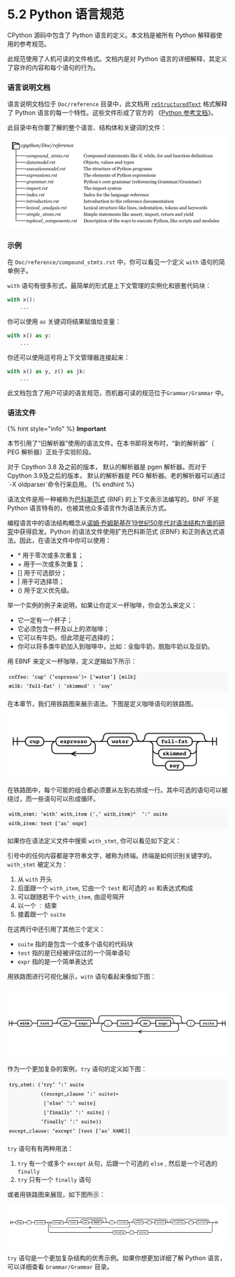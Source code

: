 # 5.2 Python 语言规范

CPython 源码中包含了 Python 语言的定义。本文档是被所有 Python 解释器使用的参考规范。

此规范使用了人机可读的文件格式。文档内是对 Python 语言的详细解释，其定义了容许的内容和每个语句的行为。

### 语言说明文档

语言说明文档位于 `Doc/reference` 目录中，此文档用 [`reStructuredText`](https://docutils.sourceforge.io/rst.html) 格式解释了 Python 语言的每一个特性。这些文件形成了官方的 《[Python 参考文档](https://docs.python.org/3/reference/)》。

此目录中有你要了解的整个语言、结构体和关键词的文件：

![](<../.gitbook/assets/图5.2.1 语言说明文档.png>)

### 示例

在 `Doc/reference/compound_stmts.rst` 中，你可以看见一个定义 `with` 语句的简单例子。

`with` 语句有很多形式，最简单的形式是上下文管理的实例化和嵌套代码块：

```python
with x():
    ...
```

你可以使用 `as` 关键词将结果赋值给变量：

```python
with x() as y:
    ...
```

你还可以使用逗号将上下文管理器连接起来：

```python
with x() as y, z() as jk:
    ...
```

此文档包含了用户可读的语言规范，而机器可读的规范位于`Grammar/Grammar` 中。

### 语法文件

{% hint style="info" %}
**Important**

本节引用了“旧解析器”使用的语法文件。在本书即将发布时，“新的解析器”（ PEG 解析器）正处于实验阶段。

对于 Cpython 3.8 及之前的版本， 默认的解析器是 pgen 解析器。而对于 Cpython 3.9及之后的版本， 默认的解析器是 PEG 解析器。老的解析器可以通过\`-X oldparser\`命令行来启用。
{% endhint %}

语法文件是用一种被称为[巴科斯范式](https://en.m.wikipedia.org/wiki/Backus%E2%80%93Naur\_form) (BNF) 的上下文表示法编写的。BNF 不是 Python 语言特有的，也被其他众多语言作为语法表示方式。

编程语言中的语法结构概念从[诺姆·乔姆斯基在19世纪50年代对语法结构方面的研究](https://en.wikipedia.org/wiki/Syntactic\_Structures)中获得启发。Python 的语法文件使用扩充巴科斯范式 (EBNF) 和正则表达式语法。因此，在语法文件中你可以使用：

* \* 用于零次或多次重复；
* \+ 用于一次或多次重复；
* \[] 用于可选部分；
* \| 用于可选择项；
* () 用于定义优先级。

举一个实例的例子来说明，如果让你定义一杯咖啡，你会怎么来定义：

* 它一定有一个杯子；
* 它必须包含一杯及以上的浓咖啡；
* 它可以有牛奶，但此项是可选择的；
* 你可以将多类牛奶加入到咖啡中，比如：全脂牛奶，脱脂牛奶以及豆奶。

用 EBNF 来定义一杯咖啡，定义逻辑如下所示：

![](<../.gitbook/assets/图5.2.2 用EBNF定义一杯咖啡.png>)

在本章节，我们用铁路图来展示语法。下图是定义咖啡语句的铁路图。 ![](<../.gitbook/assets/图5.2.3 用铁路图来表示一杯咖啡定义过程.png>)

在铁路图中，每个可能的组合都必须要从左到右排成一行。其中可选的语句可以被绕过，而一些语句可以形成循环。

&#x20;![](<../.gitbook/assets/图5.2.4 with表达式的定义.png>)

如果你在语法定义文件中搜索 `with_stmt`, 你可以看见如下定义：

引号中的任何内容都是字符串文字，被称为终端。终端是如何识别关键字的。`with_stmt` 被定义为：

1. 从 `with` 开头
2. 后面跟一个 `with_item`, 它由一个 `test` 和可选的 `as` 和表达式构成
3. 可以跟随若干个 `with_item`, 由逗号隔开
4. 以一个 `：` 结束
5. 接着跟一个 `suite`

在这两行中还引用了其他三个定义：

* `suite` 指的是包含一个或多个语句的代码块
* `test` 指的是已经被评估过的一个简单语句
* `expr` 指的是一个简单表达式

用铁路图进行可视化展示，`with` 语句看起来像如下图：

&#x20;![](<../.gitbook/assets/图5.2.5 用铁路图来表示with表达式的定义.png>)

&#x20;作为一个更加复杂的案例，`try` 语句的定义如下图：

![](<../.gitbook/assets/图5.2.6 try表达式的定义.png>)&#x20;

`try` 语句有有两种用法：

1. `try` 有一个或多个 `except` 从句，后跟一个可选的 `else` , 然后是一个可选的 `finally`&#x20;
2. `try` 只有一个 `finally` 语句

或者用铁路图来展现，如下图所示：

![](<../.gitbook/assets/图5.2.7 用铁路图来表示try表达式的定义.png>)

`try` 语句是一个更加复杂结构的优秀示例。如果你想更加详细了解 Python 语言，可以详细查看 `Grammar/Grammar` 目录。
